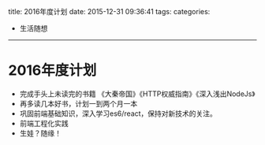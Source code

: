 title: 2016年度计划
date: 2015-12-31 09:36:41
tags:
categories:
 - 生活随想
---
2016年度计划
============
* 完成手头上未读完的书籍
《大秦帝国》《HTTP权威指南》《深入浅出NodeJs》
* 再多读几本好书，计划一到两个月一本
* 巩固前端基础知识，深入学习es6/react，保持对新技术的关注。
* 前端工程化实践
* 生娃？随缘！